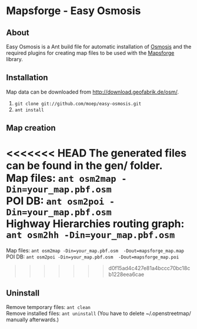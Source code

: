 Mapsforge - Easy Osmosis
========================
## About 
Easy Osmosis is a Ant build file for automatic installation of [Osmosis](http://wiki.openstreetmap.org/wiki/Osmosis) and the required plugins for creating map files to be used with the [Mapsforge](http://mapsforge.org) library.

## Installation
Map data can be downloaded from http://download.geofabrik.de/osm/.

1. `git clone git://github.com/moep/easy-osmosis.git`
2. `ant install`

## Map creation
<<<<<<< HEAD
The generated files can be found in the gen/ folder.  
Map files: `ant osm2map -Din=your_map.pbf.osm`  
POI DB: `ant osm2poi -Din=your_map.pbf.osm`  
Highway Hierarchies routing graph: `ant osm2hh -Din=your_map.pbf.osm`
=======
Map files: `ant osm2map -Din=your_map.pbf.osm  -Dout=mapsforge_map.map`  
POI DB: `ant osm2poi -Din=your_map.pbf.osm  -Dout=mapsforge_map.poi`
>>>>>>> d0f15ad4c427e81a4bccc70bc18cb1228eea6cae

## Uninstall
Remove temporary files: `ant clean`  
Remove installed files: `ant uninstall` (You have to delete ~/.openstreetmap/ manually afterwards.)



